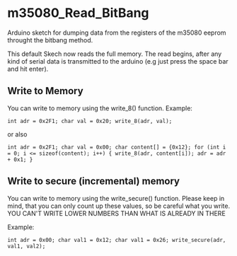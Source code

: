 # m35080_Read_BitBang
Arduino sketch for dumping data from the registers of the m35080 eeprom throught the bitbang method.


This default Skech now reads the full memory. The read begins, after any kind of serial data is transmitted to the arduino (e.g just press the space bar and hit enter).

## Write to Memory
You can write to memory using the write_8() function.
Example:

`int adr = 0x2F1;
char val = 0x20;
write_8(adr, val);`

or also 

`int adr = 0x2F1;
char val = 0x00;
char content[] = {0x12};
for (int i = 0; i <= sizeof(content); i++) {
  write_8(adr, content[i]);
  adr = adr + 0x1;
}`

## Write to secure (incremental) memory
You can write to memory using the write_secure() function.
Please keep in mind, that you can only count up these values, so be careful what you write.
YOU CAN'T WRITE LOWER NUMBERS THAN WHAT IS ALREADY IN THERE

Example:

`int adr = 0x00;
char val1 = 0x12;
char val1 = 0x26;
write_secure(adr, val1, val2);`
